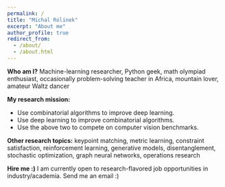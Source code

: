 ```yaml
---
permalink: /
title: "Michal Rolínek"
excerpt: "About me"
author_profile: true
redirect_from: 
  - /about/
  - /about.html
---
```


**Who am I?** Machine-learning researcher, Python geek, math olympiad enthusiast, occasionally problem-solving teacher in Africa, mountain lover, amateur Waltz dancer   

**My research mission:**
* Use combinatorial algorithms to improve deep learning.
* Use deep learning to improve combinatorial algorithms. 
* Use the above two to compete on computer vision benchmarks.

**Other research topics:** keypoint matching, metric learning, constraint satisfaction, reinforcement learning, generative models, disentanglement, stochastic optimization, graph neural networks, operations research 

**Hire me :)** I am currently open to research-flavored job opportunities in industry/academia. Send me an email :) 